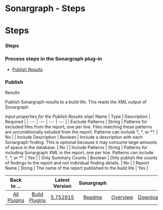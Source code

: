 
Sonargraph - Steps
==================

# Steps



### Steps




 



### Process steps in the Sonargraph plug-in


* [Publish Results](#publish_results)




### Publish 
Results


Publish Sonargraph results to a build life. This reads the XML output of Sonargraph




*Input properties for 
the Publish Results step*| Name | Type | Description | Required |
| --- | --- | --- | --- |
| Exclude Patterns | String 
| Patterns for excluded files from the report, one per line. Files matching these patterns are unconditionally exluded 
from the report. Patterns can include ?, *, or **.
  | No |
| Include Description | Boolean | Include a description with
 each Sonargraph finding. This is optional because it may consume large amounts of space in the database.
  | No |
| 
Include Patterns | String | Patterns for including Sonargraph XML in the report, one per line. Patterns can include ?, 
*, or **.
  | Yes |
| Only Summary Counts | Boolean | Only publish the counts of findings to the report and not 
individual finding details. | No |
| Report Name | String | The name of the report published to the build life | Yes |






|Back to ...||Latest Version|Sonargraph |||
| :---: | :---: | :---: | :---: | :---: | :---: |
|[All Plugins](../../index.md)|[Build Plugins](../README.md)|[5.752915](https://raw.githubusercontent.com/UrbanCode/IBM-UCB-PLUGINS/main/files/Sonargraph/Sonargraph-5.752915.zip)|[Readme](README.md)|[Overview](overview.md)|[Downloads](downloads.md)|
